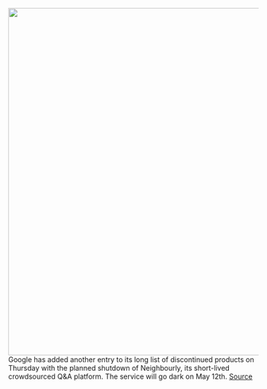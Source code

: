 <img src='https://cdn.vox-cdn.com/thumbor/XI2tKc3tU_IaBAhYnUfdrqKcBeY=/0x0:1200x800/1200x800/filters:focal(504x304:696x496)/cdn.vox-cdn.com/uploads/chorus_image/image/66594842/neighboorly.0.png' width='700px' /><br/>
Google has added another entry to its long list of discontinued products on Thursday with the planned shutdown of Neighbourly, its short-lived crowdsourced Q&A platform. The service will go dark on May 12th.
<a href='https://www.theverge.com/2020/4/2/21205823/google-neighbourly-shut-down-crowdsource-local-questions'> Source <a/>